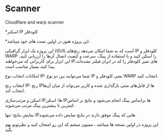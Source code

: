 # Scanner
Cloudflare and warp scanner

*اسکنر IP کلودفلر

*این پروژه هنوز در اولین تست های خود میباشد.

این پروژه یک ابزار گرافیکی (GUI) است که به شما امکان می‌دهد رنج‌های IP کلودفلر و WARP را اسکن کنید و با استفاده از پینگ، سرعت و کیفیت اتصال آن‌ها را ارزیابی کنید. این ابزار برای کاربرانی که می‌خواهند IPهای تمیز کلودفلر را که در ایران فیلتر نشده‌اند، پیدا کنند بسیار مناسب است.


امکانات
انتخاب نوع IP: شما می‌توانید بین دو نوع IP یعنی کلودفلر و WARP انتخاب کنید.

انتخاب رنج IP: رنج IPها از فایل‌های متنی بارگذاری شده و کاربر می‌تواند از میان آن‌ها انتخاب کند.

اسکن و مرتب‌سازی IPها: اسکن IPها براساس پینگ انجام می‌شود و نتایج بر اساس کمترین تا بیشترین پینگ مرتب می‌شوند.

نمایش نتایج: تنها IPهایی که پینگ موفق دارند در نتایج نمایش داده می‌شوند.


این پروژه در اولین نسخه ها میباشد ، ممنون میشم که این رو امتحان کنید و نظرتونو بهم بگید
